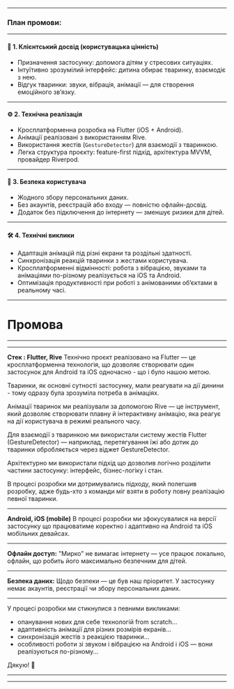 
---

### **План промови:**

---

#### 🧒 1. **Клієнтський досвід (користувацька цінність)**

* Призначення застосунку: допомога дітям у стресових ситуаціях.
* Інтуїтивно зрозумілий інтерфейс: дитина обирає тваринку, взаємодіє з нею.
* Відгук тваринки: звуки, вібрація, анімації — для створення емоційного зв’язку.

---

#### ⚙️ 2. **Технічна реалізація**

* Кросплатформенна розробка на Flutter (iOS + Android).
* Анімації реалізовані з використанням Rive.
* Використання жестів (`GestureDetector`) для взаємодії з тваринкою.
* Легка структура проєкту: feature-first підхід, архітектура MVVM, провайдер Riverpod.

---

#### 🔐 3. **Безпека користувача**

* Жодного збору персональних даних.
* Без акаунтів, реєстрацій або входу — повністю офлайн-досвід.
* Додаток без підключення до інтернету — зменшує ризики для дітей.

---

#### 🛠️ 4. **Технічні виклики**

* Адаптація анімацій під різні екрани та роздільні здатності.
* Синхронізація реакцій тваринки з жестами користувача.
* Кросплатформенні відмінності: робота з вібрацією, звуками та анімаціями по-різному реалізується на iOS та Android.
* Оптимізація продуктивності при роботі з анімованими об’єктами в реальному часі.

---

# Промова

---



---

**Стек : Flutter, Rive**
Технічно проєкт реалізовано на Flutter — це кросплатформенна технологія, що дозволяє створювати один застосунок для Android та iOS одночасно - що і було нашою метою. 

Тваринки, як основні сутності застосунку, мали реагувати на дії динини - тому  одразу була зрозуміла потреба в анімаціях.

Анімації тваринок ми реалізували за допомогою Rive — це інструмент, який дозволяє створювати плавну й інтерактивну анімацію, яка реагує на дії користувача в режимі реального часу.

Для взаємодії з тваринкою ми використали систему жестів Flutter (GestureDetector) — наприклад, перетягування їжі або дотик до тваринки обробляється через віджет GestureDetector.

Архітектурно ми використали підхід що дозволив логічно розділити частини застосунку: інтерфейс, бізнес-логіку і стан. 

В процесі розробки ми дотримувались підходу, який полегшив розробку, адже будь-хто з команди міг взяти в роботу повну реалізацію певної тваринки.

---

**Android, iOS (mobile)**
В процесі розробки ми зфокусувалися на версії застосунку що працюватиме коректно і адаптивно на Android та iOS мобільних девайсах.

---

**Офлайн доступ:**
"Мирко" не вимагає інтернету — усе працює локально, офлайн, що робить його максимально безпечним для дітей.

---
**Безпека даних:**
Щодо безпеки — це був наш пріоритет. У застосунку немає акаунтів, реєстрації чи збору персональних даних. 

---


У процесі розробки ми стикнулися з певними викликами:
- опанування нових для себе технологій from scratch...
- адаптивність анімації для різних розмірів екранів...
- синхронізація жестів з реакцією тваринки...
- особливості роботи зі звуком і вібрацією на Android і iOS — вони реалізуються по-різному...

Дякую! 🐾

---



---
